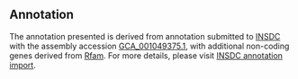 

Annotation
----------

The annotation presented is derived from annotation submitted to
[INSDC](http://www.insdc.org) with the assembly accession
[GCA\_001049375.1](http://www.ebi.ac.uk/ena/data/view/GCA_001049375.1),
with additional non-coding genes derived from
[Rfam](http://rfam.xfam.org/). For more details, please visit [INSDC
annotation
import](http://ensemblgenomes.org/info/data/insdc_annotation).
